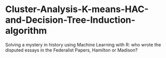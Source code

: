 # Cluster-Analysis-K-means-HAC-and-Decision-Tree-Induction-algorithm
Solving a mystery in history using Machine Learning with R: who wrote the disputed essays in the Federalist Papers, Hamilton or Madison?
